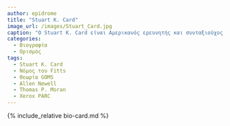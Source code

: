 ```yaml
---
author: epidrome
title: "Stuart K. Card"
image_url: /images/Stuart_Card.jpg
caption: "O Stuart K. Card είναι Αμερικανός ερευνητής και συνταξιούχος Senior Research Fellow στο Xerox PARC, θεωρείται ένας από τους πρωτοπόρους στην εφαρμογή ανθρώπινων παραγόντων στην αλληλεπίδραση ανθρώπου-υπολογιστή. "
categories:
  - Βιογραφία 
  - Ορισμός 
tags:
  - Stuart K. Card
  - Νόμος του Fitts
  - Θεωρία GOMS
  - Allen Newell
  - Thomas P. Moran
  - Xerox PARC
---
```


{% include_relative bio-card.md %}
